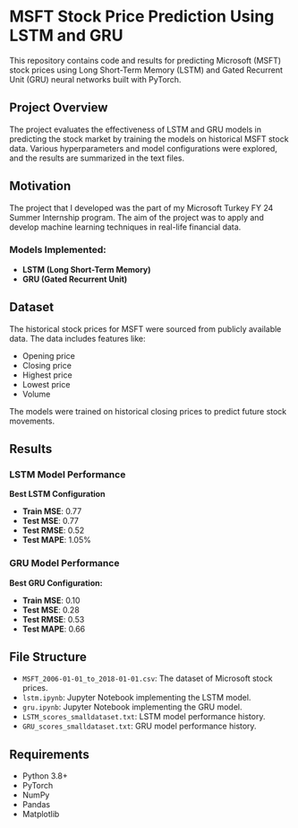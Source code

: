 # MSFT Stock Price Prediction Using LSTM and GRU

This repository contains code and results for predicting Microsoft (MSFT) stock prices using Long Short-Term Memory (LSTM) and Gated Recurrent Unit (GRU) neural networks built with PyTorch.

## Project Overview

The project evaluates the effectiveness of LSTM and GRU models in predicting the stock market by training the models on historical MSFT stock data. Various hyperparameters and model configurations were explored, and the results are summarized in the text files.

## Motivation

The project that I developed was the part of my Microsoft Turkey FY 24 Summer Internship program. The aim of the project was to apply and develop machine learning techniques in real-life financial data.

### Models Implemented:
- **LSTM (Long Short-Term Memory)**
- **GRU (Gated Recurrent Unit)**

## Dataset

The historical stock prices for MSFT were sourced from publicly available data. The data includes features like:
- Opening price
- Closing price
- Highest price
- Lowest price
- Volume

The models were trained on historical closing prices to predict future stock movements.

## Results

### LSTM Model Performance

**Best LSTM Configuration**
- **Train MSE**: 0.77
- **Test MSE**: 0.77
- **Test RMSE**: 0.52
- **Test MAPE**: 1.05%

### GRU Model Performance

**Best GRU Configuration:**
- **Train MSE**: 0.10
- **Test MSE**: 0.28
- **Test RMSE**: 0.53
- **Test MAPE**: 0.66

## File Structure

- `MSFT_2006-01-01_to_2018-01-01.csv`: The dataset of Microsoft stock prices.
- `lstm.ipynb`: Jupyter Notebook implementing the LSTM model.
- `gru.ipynb`: Jupyter Notebook implementing the GRU model.
- `LSTM_scores_smalldataset.txt`: LSTM model performance history.
- `GRU_scores_smalldataset.txt`: GRU model performance history.

## Requirements

- Python 3.8+
- PyTorch
- NumPy
- Pandas
- Matplotlib


